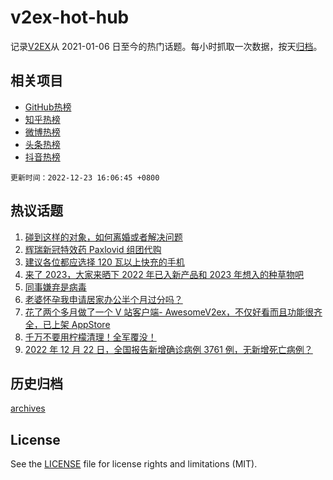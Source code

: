 # v2ex-hot-hub

 记录[V2EX](https://www.v2ex.com/)从 2021-01-06 日至今的热门话题。每小时抓取一次数据，按天[归档](archives)。
 
 ## 相关项目

- [GitHub热榜](https://github.com/lonnyzhang423/github-hot-hub)
- [知乎热榜](https://github.com/lonnyzhang423/zhihu-hot-hub)
- [微博热榜](https://github.com/lonnyzhang423/weibo-hot-hub)
- [头条热榜](https://github.com/lonnyzhang423/toutiao-hot-hub)
- [抖音热榜](https://github.com/lonnyzhang423/douyin-hot-hub)


 `更新时间：2022-12-23 16:06:45 +0800`

## 热议话题

1. [碰到这样的对象，如何离婚或者解决问题](https://www.v2ex.com/t/904157)
1. [辉瑞新冠特效药 Paxlovid 组团代购](https://www.v2ex.com/t/904193)
1. [建议各位都应选择 120 瓦以上快充的手机](https://www.v2ex.com/t/904204)
1. [来了 2023，大家来晒下 2022 年已入新产品和 2023 年想入的种草物吧](https://www.v2ex.com/t/904249)
1. [同事嫌弃是病毒](https://www.v2ex.com/t/904151)
1. [老婆怀孕我申请居家办公半个月过分吗？](https://www.v2ex.com/t/904239)
1. [花了两个多月做了一个 V 站客户端- AwesomeV2ex，不仅好看而且功能很齐全，已上架 AppStore](https://www.v2ex.com/t/904226)
1. [千万不要用柠檬清理！全军覆没！](https://www.v2ex.com/t/904224)
1. [2022 年 12 月 22 日，全国报告新增确诊病例 3761 例，无新增死亡病例？](https://www.v2ex.com/t/904290)

## 历史归档

[archives](archives)

## License

See the [LICENSE](LICENSE) file for license rights and limitations (MIT).
